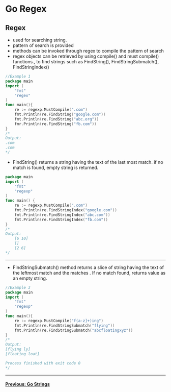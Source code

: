 # Go Regex

## Regex

- used for searching string.
- pattern of search is provided
- methods can be invoked through regex to compile the pattern of search
- regex objects can be retrieved by using compile() and must compile() functions., to find strings such as FindString(), FindStringSubmatch(), FindStringIndex()

```go
//Example 1
package main
import (
	"fmt"
	"regex"
)
func main(){
	re := regexp.MustCompile(".com")
	fmt.Println(re.FindString("google.com"))
	fmt.Println(re.FindString("abc.org"))
	fmr.Println(re.FindString("fb.com"))
}
/*
Output: 
.com
.com
*/
```

- FindString() returns a string having the text of the last most match. if no match is found, empty string is returned.

```go
package main
import (
	"fmt"
	"regexp"
)
func main() {
	re := regexp.MustCompile(".com")
	fmt.Println(re.FindStringIndex("google.com"))
	fmt.Println(re.FindStringIndex("abc.com"))
	fmt.Println(re.FindStringIndex("fb.com"))
}
/* 
Output: 
	[6 10]
	[]
	[2 6]
*/
```

---

- FindStringSubmatch() method returns a slice of string having the text of the leftmost match and the matches . If no match found, returns value as an empty string.

```go
//Example 3
package main
import (
	"fmt"
	"regexp"
)
func main(){
	re := regexp.MustCompile("f(a-z]+)ing")
	fmt.Println(re.FindStringSubmatch("flying"))
	fmt.Println(re.FindStringSubmatch("abcfloatingxyz"))
}
/*
Output: 
[flying ly]
[floating loat]

Process finished with exit code 0
*/ 
```

---
<h4 align="left">
<p> 
   <a href="https://github.com/ZephyrAveryl777/Golang-Notes/blob/main/Strings/Go%20Strings.md"> Previous: Go Strings</a>
   </p>
</h4>
